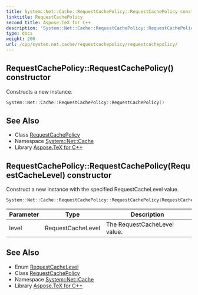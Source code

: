 ```yaml
---
title: System::Net::Cache::RequestCachePolicy::RequestCachePolicy constructor
linktitle: RequestCachePolicy
second_title: Aspose.TeX for C++
description: 'System::Net::Cache::RequestCachePolicy::RequestCachePolicy constructor. Constructs a new instance in C++.'
type: docs
weight: 200
url: /cpp/system.net.cache/requestcachepolicy/requestcachepolicy/
---
```

## RequestCachePolicy::RequestCachePolicy() constructor


Constructs a new instance.

```cpp
System::Net::Cache::RequestCachePolicy::RequestCachePolicy()
```

## See Also

* Class [RequestCachePolicy](../)
* Namespace [System::Net::Cache](../../)
* Library [Aspose.TeX for C++](../../../)
## RequestCachePolicy::RequestCachePolicy(RequestCacheLevel) constructor


Construct a new instance with the specified RequestCacheLevel value.

```cpp
System::Net::Cache::RequestCachePolicy::RequestCachePolicy(RequestCacheLevel level)
```


| Parameter | Type | Description |
| --- | --- | --- |
| level | RequestCacheLevel | The RequestCacheLevel value. |

## See Also

* Enum [RequestCacheLevel](../../requestcachelevel/)
* Class [RequestCachePolicy](../)
* Namespace [System::Net::Cache](../../)
* Library [Aspose.TeX for C++](../../../)
